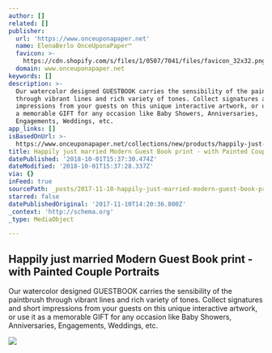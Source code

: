 ```yaml
---
author: []
related: []
publisher:
  url: 'https://www.onceuponapaper.net'
  name: ElenaBerlo OnceUponaPaper™
  favicon: >-
    https://cdn.shopify.com/s/files/1/0507/7041/files/favicon_32x32.png?v=1507377148
  domain: www.onceuponapaper.net
keywords: []
description: >-
  Our watercolor designed GUESTBOOK carries the sensibility of the paintbrush
  through vibrant lines and rich variety of tones. Collect signatures and short
  impressions from your guests on this unique interactive artwork, or use it as
  a memorable GIFT for any occasion like Baby Showers, Anniversaries,
  Engagements, Weddings, etc.
app_links: []
isBasedOnUrl: >-
  https://www.onceuponapaper.net/collections/new/products/happily-just-married-modern-ketubah-print-with-painted-couple-portraits
title: Happily just married Modern Guest Book print - with Painted Couple Portraits
datePublished: '2018-10-01T15:37:30.474Z'
dateModified: '2018-10-01T15:37:28.337Z'
via: {}
inFeed: true
sourcePath: _posts/2017-11-10-happily-just-married-modern-guest-book-print-with-painted.md
starred: false
datePublishedOriginal: '2017-11-10T14:20:36.800Z'
_context: 'http://schema.org'
_type: MediaObject

---
```

<article style=""><h1>Happily just married Modern Guest Book print - with Painted Couple Portraits</h1><p>Our watercolor designed GUESTBOOK carries the sensibility of the paintbrush through vibrant lines and rich variety of tones. Collect signatures and short impressions from your guests on this unique interactive artwork, or use it as a memorable GIFT for any occasion like Baby Showers, Anniversaries, Engagements, Weddings, etc.</p><img src="http://cdn.shopify.com/s/files/1/0507/7041/products/Stacy-Naftaly-Guestbook-f_600x.jpg?v=1510238100" /></article>